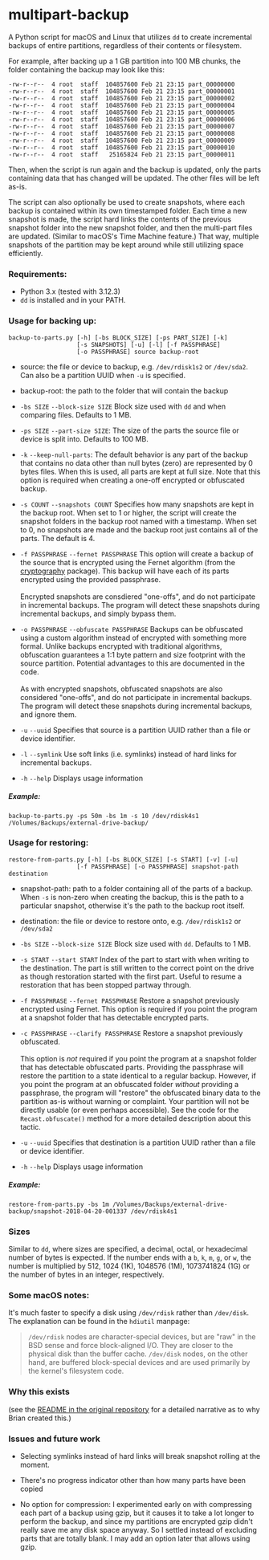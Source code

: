 # multipart-backup

A Python script for macOS and Linux that utilizes `dd` to create incremental backups of entire partitions, regardless of their contents or filesystem.

For example, after backing up a 1 GB partition into 100 MB chunks, the folder containing the backup may look like this:

    -rw-r--r--  4 root  staff  104857600 Feb 21 23:15 part_00000000
    -rw-r--r--  4 root  staff  104857600 Feb 21 23:15 part_00000001
    -rw-r--r--  4 root  staff  104857600 Feb 21 23:15 part_00000002
    -rw-r--r--  4 root  staff  104857600 Feb 21 23:15 part_00000004
    -rw-r--r--  4 root  staff  104857600 Feb 21 23:15 part_00000005
    -rw-r--r--  4 root  staff  104857600 Feb 21 23:15 part_00000006
    -rw-r--r--  4 root  staff  104857600 Feb 21 23:15 part_00000007
    -rw-r--r--  4 root  staff  104857600 Feb 21 23:15 part_00000008
    -rw-r--r--  4 root  staff  104857600 Feb 21 23:15 part_00000009
    -rw-r--r--  4 root  staff  104857600 Feb 21 23:15 part_00000010
    -rw-r--r--  4 root  staff   25165824 Feb 21 23:15 part_00000011

Then, when the script is run again and the backup is updated, only the parts containing data that has changed will be updated. The other files will be left as-is.

The script can also optionally be used to create snapshots, where each backup is contained within its own timestamped folder. Each time a new snapshot is made, the script hard links the contents of the previous snapshot folder into the new snapshot folder, and then the multi-part files are updated. (Similar to macOS's Time Machine feature.) That way, multiple snapshots of the partition may be kept around while still utilizing space efficiently.

### Requirements:

- Python 3.x (tested with 3.12.3)
- `dd` is installed and in your PATH.

### Usage for backing up:

    backup-to-parts.py [-h] [-bs BLOCK_SIZE] [-ps PART_SIZE] [-k]
                       [-s SNAPSHOTS] [-u] [-l] [-f PASSPHRASE]
                       [-o PASSPHRASE] source backup-root

* source: the file or device to backup, e.g. `/dev/rdisk1s2` or `/dev/sda2`. Can also be a partition UUID when `-u` is specified.

* backup-root: the path to the folder that will contain the backup

* `-bs SIZE` `--block-size SIZE`
Block size used with `dd` and when comparing files. Defaults to 1 MB.

* `-ps SIZE` `--part-size SIZE`:
The size of the parts the source file or device is split into. Defaults to 100 MB.

* `-k` `--keep-null-parts`:
The default behavior is any part of the backup that contains no data other than null bytes (zero) are represented by 0 bytes files. When this is used, all parts are kept at full size.  Note that this option is required when creating a one-off encrypted or obfuscated backup.

* `-s COUNT` `--snapshots COUNT`
Specifies how many snapshots are kept in the backup root. When set to 1 or higher, the script will create the snapshot folders in the backup root named with a timestamp. When set to 0, no snapshots are made and the backup root just contains all of the parts. The default is 4.

* `-f PASSPHRASE` `--fernet PASSPHRASE`
This option will create a backup of the source that is encrypted using the Fernet algorithm (from the [cryptography](https://pypi.org/search/?q=cryptography) package).  This backup will have each of its parts encrypted using the provided passphrase.<br><br>
Encrypted snapshots are consdiered "one-offs", and do not participate in incremental backups.  The program will detect these snapshots during incremental backups, and simply bypass them.

* `-o PASSPHRASE` `--obfuscate PASSPHRASE`
Backups can be obfuscated using a custom algorithm instead of encrypted with something more formal.  Unlike backups encrypted with traditional algorithms, obfuscation guarantees a 1:1 byte pattern and size footprint with the source partition.  Potential advantages to this are documented in the code.<br><br>
As with encrypted snapshots, obfuscated snapshots are also considered "one-offs", and do not participate in incremental backups.  The program will detect these snapshots during incremental backups, and ignore them.

* `-u` `--uuid`
Specifies that source is a partition UUID rather than a file or device identifier.

* `-l` `--symlink`
Use soft links (i.e. symlinks) instead of hard links for incremental backups.

* `-h` `--help`
Displays usage information

##### Example:

    backup-to-parts.py -ps 50m -bs 1m -s 10 /dev/rdisk4s1 /Volumes/Backups/external-drive-backup/

### Usage for restoring:

    restore-from-parts.py [-h] [-bs BLOCK_SIZE] [-s START] [-v] [-u]
                       [-f PASSPHRASE] [-o PASSPHRASE] snapshot-path destination

* snapshot-path: path to a folder containing all of the parts of a backup. When `-s` is non-zero when creating the backup, this is the path to a particular snapshot, otherwise it's the path to the backup root itself.

* destination: the file or device to restore onto, e.g. `/dev/rdisk1s2` or `/dev/sda2`

* `-bs SIZE` `--block-size SIZE`
Block size used with `dd`. Defaults to 1 MB.

* `-s START` `--start START`
Index of the part to start with when writing to the destination. The part is still written to the correct point on the drive as though restoration started with the first part. Useful to resume a restoration that has been stopped partway through.

* `-f PASSPHRASE` `--fernet PASSPHRASE`
Restore a snapshot previously encrypted using Fernet.  This option is required if you point the program at a snapshot folder that has detectable encrypted parts.

* `-c PASSPHRASE` `--clarify PASSPHRASE`
Restore a snapshot previously obfuscated.<br><br>
This option is _not_ required if you point the program at a snapshot folder that has detectable obfuscated parts.  Providing the passphrase will restore the partition to a state identical to a regular backup.  However, if you point the program at an obfuscated folder _without_ providing a passphrase, the program will "restore" the obfuscated binary data to the partition as-is without warning or complaint.  Your partition will not be directly usable (or even perhaps accessible).  See the code for the `Recast.obfuscate()` method for a more detailed description about this tactic.

* `-u` `--uuid`
Specifies that destination is a partition UUID rather than a file or device identifier.

* `-h` `--help`
Displays usage information

##### Example:

    restore-from-parts.py -bs 1m /Volumes/Backups/external-drive-backup/snapshot-2018-04-20-001337 /dev/rdisk4s1

### Sizes

Similar to `dd`, where sizes are specified, a decimal, octal, or hexadecimal number of bytes is expected.  If the number ends with a `b`, `k`, `m`, `g`, or `w`, the number is multiplied by 512, 1024 (1K), 1048576 (1M), 1073741824 (1G) or the number of bytes in an integer, respectively.

### Some macOS notes:

It's much faster to specify a disk using `/dev/rdisk` rather than `/dev/disk`. The explanation can be found in the `hdiutil` manpage:

> `/dev/rdisk` nodes are character-special devices, but are "raw" in the BSD sense and force block-aligned I/O. They are closer to the physical disk than the buffer cache. `/dev/disk` nodes, on the other hand, are buffered block-special devices and are used primarily by the kernel's filesystem code.

### Why this exists

(see the [README in the original repository](https://github.com/briankendall/multipart-backup) for a detailed narrative as to why Brian created this.)

### Issues and future work

- Selecting symlinks instead of hard links will break snapshot rolling at the moment.

- There's no progress indicator other than how many parts have been copied

- No option for compression: I experimented early on with compressing each part of a backup using gzip, but it causes it to take a lot longer to perform the backup, and since my partitions are encrypted gzip didn't really save me any disk space anyway. So I settled instead of excluding parts that are totally blank. I may add an option later that allows using gzip.
